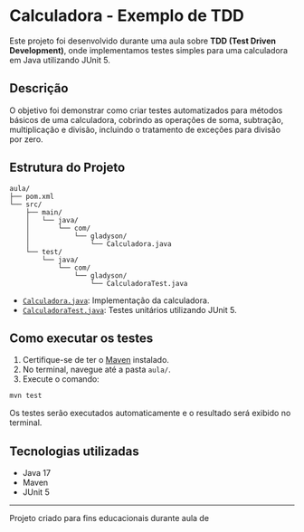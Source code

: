 # Calculadora - Exemplo de TDD

Este projeto foi desenvolvido durante uma aula sobre **TDD (Test Driven Development)**, onde implementamos testes simples para uma calculadora em Java utilizando JUnit 5.

## Descrição

O objetivo foi demonstrar como criar testes automatizados para métodos básicos de uma calculadora, cobrindo as operações de soma, subtração, multiplicação e divisão, incluindo o tratamento de exceções para divisão por zero.

## Estrutura do Projeto

```
aula/
├── pom.xml
└── src/
    ├── main/
    │   └── java/
    │       └── com/
    │           └── gladyson/
    │               └── Calculadora.java
    └── test/
        └── java/
            └── com/
                └── gladyson/
                    └── CalculadoraTest.java
```

- [`Calculadora.java`](aula/src/main/java/com/gladyson/Calculadora.java): Implementação da calculadora.
- [`CalculadoraTest.java`](aula/src/test/java/com/gladyson/CalculadoraTest.java): Testes unitários utilizando JUnit 5.

## Como executar os testes

1. Certifique-se de ter o [Maven](https://maven.apache.org/) instalado.
2. No terminal, navegue até a pasta `aula/`.
3. Execute o comando:

```sh
mvn test
```

Os testes serão executados automaticamente e o resultado será exibido no terminal.

## Tecnologias utilizadas

- Java 17
- Maven
- JUnit 5

---

Projeto criado para fins educacionais durante aula de
